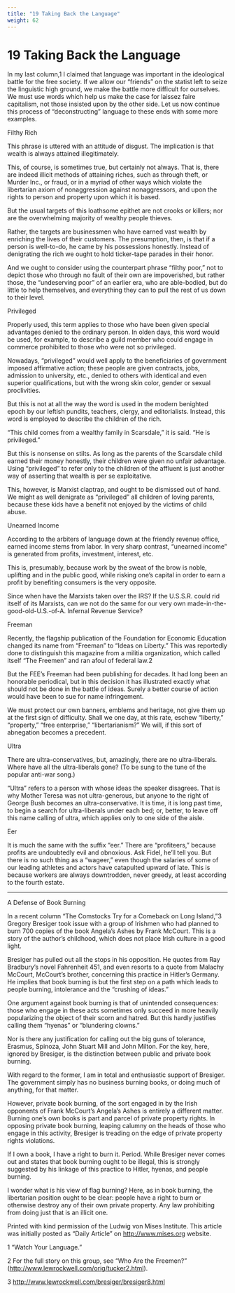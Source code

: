 ```yaml
---
title: "19 Taking Back the Language"
weight: 62
---
```


# 19 Taking Back the Language



In my last column,1 I claimed that language was important in the ideological battle for the free society. If we allow our “friends” on the statist left to seize the linguistic high ground, we make the battle more difficult for ourselves. We must use words which help us make the case for laissez faire capitalism, not those insisted upon by the other side. Let us now continue this process of “deconstructing” language to these ends with some more examples.



Filthy Rich


This phrase is uttered with an attitude of disgust. The implication is that wealth is always attained illegitimately.

This, of course, is sometimes true, but certainly not always. That is, there are indeed illicit methods of attaining riches, such as through theft, or Murder Inc., or fraud, or in a myriad of other ways which violate the libertarian axiom of nonaggression against nonaggressors, and upon the rights to person and property upon which it is based.

But the usual targets of this loathsome epithet are not crooks or killers; nor are the overwhelming majority of wealthy people thieves.

Rather, the targets are businessmen who have earned vast wealth by enriching the lives of their customers. The presumption, then, is that if a person is well-to-do, he came by his possessions honestly. Instead of denigrating the rich we ought to hold ticker-tape parades in their honor.

And we ought to consider using the counterpart phrase “filthy poor,” not to depict those who through no fault of their own are impoverished, but rather those, the “undeserving poor” of an earlier era, who are able-bodied, but do little to help themselves, and everything they can to pull the rest of us down to their level.





Privileged


Properly used, this term applies to those who have been given special advantages denied to the ordinary person. In olden days, this word would be used, for example, to describe a guild member who could engage in commerce prohibited to those who were not so privileged.

Nowadays, “privileged” would well apply to the beneficiaries of government imposed affirmative action; these people are given contracts, jobs, admission to university, etc., denied to others with identical and even superior qualifications, but with the wrong skin color, gender or sexual proclivities.

But this is not at all the way the word is used in the modern benighted epoch by our leftish pundits, teachers, clergy, and editorialists. Instead, this word is employed to describe the children of the rich.

“This child comes from a wealthy family in Scarsdale,” it is said. “He is privileged.”

But this is nonsense on stilts. As long as the parents of the Scarsdale child earned their money honestly, their children were given no unfair advantage. Using “privileged” to refer only to the children of the affluent is just another way of asserting that wealth is per se exploitative.

This, however, is Marxist claptrap, and ought to be dismissed out of hand. We might as well denigrate as “privileged” all children of loving parents, because these kids have a benefit not enjoyed by the victims of child abuse.





Unearned Income


According to the arbiters of language down at the friendly revenue office, earned income stems from labor. In very sharp contrast, “unearned income” is generated from profits, investment, interest, etc.

This is, presumably, because work by the sweat of the brow is noble, uplifting and in the public good, while risking one’s capital in order to earn a profit by benefiting consumers is the very opposite.

Since when have the Marxists taken over the IRS? If the U.S.S.R. could rid itself of its Marxists, can we not do the same for our very own made-in-the-good-old-U.S.-of-A. Infernal Revenue Service?





Freeman


Recently, the flagship publication of the Foundation for Economic Education changed its name from “Freeman” to “Ideas on Liberty.” This was reportedly done to distinguish this magazine from a militia organization, which called itself “The Freemen” and ran afoul of federal law.2

But the FEE’s Freeman had been publishing for decades. It had long been an honorable periodical, but in this decision it has illustrated exactly what should not be done in the battle of ideas. Surely a better course of action would have been to sue for name infringement.

We must protect our own banners, emblems and heritage, not give them up at the first sign of difficulty. Shall we one day, at this rate, eschew “liberty,” “property,” “free enterprise,” “libertarianism?” We will, if this sort of abnegation becomes a precedent.





Ultra


There are ultra-conservatives, but, amazingly, there are no ultra-liberals. Where have all the ultra-liberals gone? (To be sung to the tune of the popular anti-war song.)

“Ultra” refers to a person with whose ideas the speaker disagrees. That is why Mother Teresa was not ultra-generous, but anyone to the right of George Bush becomes an ultra-conservative. It is time, it is long past time, to begin a search for ultra-liberals under each bed; or, better, to leave off this name calling of ultra, which applies only to one side of the aisle.





Eer


It is much the same with the suffix “eer.” There are “profiteers,” because profits are undoubtedly evil and obnoxious. Ask Fidel, he’ll tell you. But there is no such thing as a “wageer,” even though the salaries of some of our leading athletes and actors have catapulted upward of late. This is because workers are always downtrodden, never greedy, at least according to the fourth estate.

* * * *





A Defense of Book Burning


In a recent column “The Comstocks Try for a Comeback on Long Island,”3 Gregory Bresiger took issue with a group of Irishmen who had planned to burn 700 copies of the book Angela’s Ashes by Frank McCourt. This is a story of the author’s childhood, which does not place Irish culture in a good light.

Bresiger has pulled out all the stops in his opposition. He quotes from Ray Bradbury’s novel Fahrenheit 451, and even resorts to a quote from Malachy McCourt, McCourt’s brother, concerning this practice in Hitler’s Germany. He implies that book burning is but the first step on a path which leads to people burning, intolerance and the “crushing of ideas.”

One argument against book burning is that of unintended consequences: those who engage in these acts sometimes only succeed in more heavily popularizing the object of their scorn and hatred. But this hardly justifies calling them “hyenas” or “blundering clowns.”

Nor is there any justification for calling out the big guns of tolerance, Erasmus, Spinoza, John Stuart Mill and John Milton. For the key, here, ignored by Bresiger, is the distinction between public and private book burning.

With regard to the former, I am in total and enthusiastic support of Bresiger. The government simply has no business burning books, or doing much of anything, for that matter.

However, private book burning, of the sort engaged in by the Irish opponents of Frank McCourt’s Angela’s Ashes is entirely a different matter. Burning one’s own books is part and parcel of private property rights. In opposing private book burning, leaping calumny on the heads of those who engage in this activity, Bresiger is treading on the edge of private property rights violations.

If I own a book, I have a right to burn it. Period. While Bresiger never comes out and states that book burning ought to be illegal, this is strongly suggested by his linkage of this practice to Hitler, hyenas, and people burning.

I wonder what is his view of flag burning? Here, as in book burning, the libertarian position ought to be clear: people have a right to burn or otherwise destroy any of their own private property. Any law prohibiting from doing just that is an illicit one.




Printed with kind permission of the Ludwig von Mises Institute. This article was initially posted as “Daily Article” on http://www.mises.org website.

1 “Watch Your Language.”

2 For the full story on this group, see “Who Are the Freemen?” (http://www.lewrockwell.com/orig/tucker2.html).

3 http://www.lewrockwell.com/bresiger/bresiger8.html

